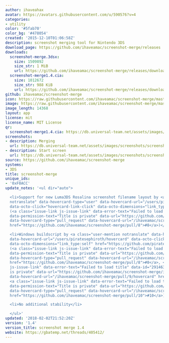 ```yaml
---
author: ihaveahax
avatar: https://avatars.githubusercontent.com/u/590576?v=4
categories:
- utility
color: '#5fab70'
color_bg: '#478054'
created: '2015-12-10T01:06:58Z'
description: screenshot merging tool for Nintendo 3DS
download_page: https://github.com/ihaveamac/screenshot-merge/releases
downloads:
  screenshot-merge.3dsx:
    size: 1509892
    size_str: 1 MiB
    url: https://github.com/ihaveamac/screenshot-merge/releases/download/1.4/screenshot-merge.3dsx
  screenshot-merge1.4.cia:
    size: 1012672
    size_str: 988 KiB
    url: https://github.com/ihaveamac/screenshot-merge/releases/download/1.4/screenshot-merge1.4.cia
github: ihaveamac/screenshot-merge
icon: https://raw.githubusercontent.com/ihaveamac/screenshot-merge/master/resources/icon.png
image: https://raw.githubusercontent.com/ihaveamac/screenshot-merge/master/resources/banner.png
image_length: 14368
layout: app
license: mit
license_name: MIT License
qr:
  screenshot-merge1.4.cia: https://db.universal-team.net/assets/images/qr/screenshot-merge1-4-cia.png
screenshots:
- description: Merging
  url: https://db.universal-team.net/assets/images/screenshots/screenshot-merge/merging.png
- description: Start screen
  url: https://db.universal-team.net/assets/images/screenshots/screenshot-merge/start-screen.png
source: https://github.com/ihaveamac/screenshot-merge
systems:
- 3DS
title: screenshot-merge
unique_ids:
- '0xF0ACC'
update_notes: '<ul dir="auto">

  <li>Support for new Luma3DS Rosalina screenshot filename layout by <a class="user-mention
  notranslate" data-hovercard-type="user" data-hovercard-url="/users/piratesephiroth/hovercard"
  data-octo-click="hovercard-link-click" data-octo-dimensions="link_type:self" href="https://github.com/piratesephiroth">@piratesephiroth</a>
  (<a class="issue-link js-issue-link" data-error-text="Failed to load title" data-id="291457696"
  data-permission-text="Title is private" data-url="https://github.com/ihaveamac/screenshot-merge/issues/8"
  data-hovercard-type="pull_request" data-hovercard-url="/ihaveamac/screenshot-merge/pull/8/hovercard"
  href="https://github.com/ihaveamac/screenshot-merge/pull/8">#8</a>)</li>

  <li>Windows buildscript by <a class="user-mention notranslate" data-hovercard-type="user"
  data-hovercard-url="/users/piratesephiroth/hovercard" data-octo-click="hovercard-link-click"
  data-octo-dimensions="link_type:self" href="https://github.com/piratesephiroth">@piratesephiroth</a>
  (<a class="issue-link js-issue-link" data-error-text="Failed to load title" data-id="291457696"
  data-permission-text="Title is private" data-url="https://github.com/ihaveamac/screenshot-merge/issues/8"
  data-hovercard-type="pull_request" data-hovercard-url="/ihaveamac/screenshot-merge/pull/8/hovercard"
  href="https://github.com/ihaveamac/screenshot-merge/pull/8">#8</a>, <a class="issue-link
  js-issue-link" data-error-text="Failed to load title" data-id="291463389" data-permission-text="Title
  is private" data-url="https://github.com/ihaveamac/screenshot-merge/issues/9" data-hovercard-type="pull_request"
  data-hovercard-url="/ihaveamac/screenshot-merge/pull/9/hovercard" href="https://github.com/ihaveamac/screenshot-merge/pull/9">#9</a>,
  <a class="issue-link js-issue-link" data-error-text="Failed to load title" data-id="291466479"
  data-permission-text="Title is private" data-url="https://github.com/ihaveamac/screenshot-merge/issues/10"
  data-hovercard-type="pull_request" data-hovercard-url="/ihaveamac/screenshot-merge/pull/10/hovercard"
  href="https://github.com/ihaveamac/screenshot-merge/pull/10">#10</a>)</li>

  <li>No additional stability</li>

  </ul>'
updated: '2018-02-02T21:52:20Z'
version: '1.4'
version_title: screenshot merge 1.4
website: https://gbatemp.net/threads/405412/
---
```

